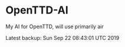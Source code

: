# OpenTTD-AI
My AI for OpenTTD, will use primarily air

Latest backup: Sun Sep 22 08:43:01 UTC 2019
